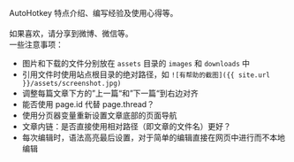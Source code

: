 AutoHotkey 特点介绍、编写经验及使用心得等。<br /><br />如果喜欢，请分享到微博、微信等。
<br>
一些注意事项：
* 图片和下载的文件分别放在 `assets` 目录的 `images` 和 `downloads` 中
* 引用文件时使用站点根目录的绝对路径，如 `![有帮助的截图]({{ site.url }}/assets/screenshot.jpg)`
* 调整每篇文章下方的”上一篇“和”下一篇“到右边对齐
* 能否使用 page.id 代替 page.thread？
* 使用分页器变量重新设置文章底部的页面导航
* 文章内链：是否直接使用相对路径（即文章的文件名）更好？
* 每次编辑时，语法高亮最后设置，对于简单的编辑直接在网页中进行而不本地编辑
